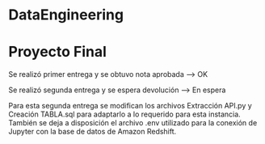 # DataEngineering

# Proyecto Final



Se realizó primer entrega y se obtuvo nota aprobada  --> OK



Se realizó segunda entrega y se espera devolución    --> En espera

Para esta segunda entrega se modifican los archivos Extracción API.py y Creación TABLA.sql para adaptarlo a lo requerido para esta instancia. También se deja a disposición el archivo .env utilizado para la conexión de Jupyter con la base de datos de Amazon Redshift.

